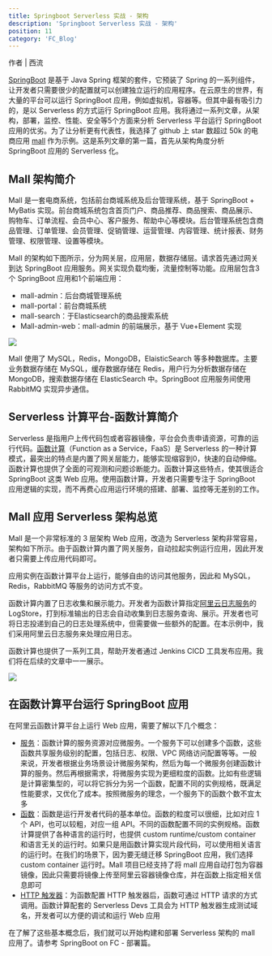 ```yaml
---
title: Springboot Serverless 实战 - 架构
description: 'Springboot Serverless 实战 - 架构'
position: 11
category: 'FC_Blog'
---
```


作者 | 西流

[SpringBoot](https://spring.io/projects/spring-boot) 是基于 Java Spring 框架的套件，它预装了 Spring 的一系列组件，让开发者只需要很少的配置就可以创建独立运行的应用程序。在云原生的世界，有大量的平台可以运行 SpringBoot 应用，例如虚拟机，容器等。但其中最有吸引力的，是以 Serverless 的方式运行 SpringBoot 应用。我将通过一系列文章，从架构，部署，监控、性能、安全等5个方面来分析 Serverless 平台运行 SpringBoot 应用的优劣。为了让分析更有代表性，我选择了 github 上 star 数超过 50k 的电商应用 [mall](https://github.com/macrozheng/mall) 作为示例。这是系列文章的第一篇，首先从架构角度分析 SpringBoot 应用的 Serverless 化。

## Mall 架构简介

Mall 是一套电商系统，包括前台商城系统及后台管理系统，基于 SpringBoot + MyBatis 实现。前台商城系统包含首页门户、商品推荐、商品搜索、商品展示、购物车、订单流程、会员中心、客户服务、帮助中心等模块。后台管理系统包含商品管理、订单管理、会员管理、促销管理、运营管理、内容管理、统计报表、财务管理、权限管理、设置等模块。

Mall 的架构如下图所示，分为网关层，应用层，数据存储层。请求首先通过网关到达 SpringBoot 应用服务。网关实现负载均衡，流量控制等功能。应用层包含3个 SpringBoot 应用和1个前端应用：

- mall-admin：后台商城管理系统
- mall-portal：前台商城系统
- mall-search：于Elasticsearch的商品搜索系统
- Mall-admin-web：mall-admin 的前端展示，基于 Vue+Element 实现

![](https://cdn.nlark.com/yuque/0/2021/png/995498/1635518177477-9483f633-440d-4015-9d4a-7b9d32e1efc3.png#id=hFSCs&originHeight=665&originWidth=1744&originalType=binary&ratio=1&status=done&style=none)

Mall 使用了 MySQL，Redis，MongoDB，ElaisticSearch 等多种数据库。主要业务数据存储在 MySQL，缓存数据存储在 Redis，用户行为分析数据存储在 MongoDB，搜索数据存储在 ElasticSearch 中。SpringBoot 应用服务间使用 RabbitMQ 实现异步通信。

## Serverless 计算平台-函数计算简介

Serverless 是指用户上传代码包或者容器镜像，平台会负责申请资源，可靠的运行代码。[函数计算](https://help.aliyun.com/product/50980.html)（Function as a Service，FaaS）是 Serverless 的一种计算模式，最突出的特点是内置了网关层能力，能够实现缩容到0，快速的自动伸缩。函数计算也提供了全面的可观测和问题诊断能力。函数计算这些特点，使其很适合 SpringBoot 这类 Web 应用。使用函数计算，开发者只需要专注于 SpringBoot 应用逻辑的实现，而不再费心应用运行环境的搭建、部署、监控等无差别的工作。

## Mall 应用 Serverless 架构总览

Mall 是一个非常标准的 3 层架构 Web 应用，改造为 Serverless 架构非常容易，架构如下所示。由于函数计算内置了网关服务，自动拉起实例运行应用，因此开发者只需要上传应用代码即可。

应用实例在函数计算平台上运行，能够自由的访问其他服务，因此和 MySQL，Redis，RabbitMQ 等服务的访问方式不变。

函数计算内置了日志收集和展示能力。开发者为函数计算指定[阿里云日志服务](https://help.aliyun.com/product/28958.html)的 LogStore，打到标准输出的日志会自动收集到日志服务查询、展示。开发者也可将日志投递到自己的日志处理系统中，但需要做一些额外的配置。在本示例中，我们采用阿里云日志服务来处理应用日志。

函数计算也提供了一系列工具，帮助开发者通过 Jenkins CICD 工具发布应用。我们将在后续的文章中一一展示。

![](https://cdn.nlark.com/yuque/0/2021/png/995498/1635558315375-5d5ea2dd-abcb-4473-8477-e22817184a5c.png#id=nOX6T&originHeight=734&originWidth=1744&originalType=binary&ratio=1&status=done&style=none)

## 在函数计算平台运行 SpringBoot 应用

在阿里云函数计算平台上运行 Web 应用，需要了解以下几个概念：

- [服务](https://help.aliyun.com/document_detail/74925.htm)：函数计算的服务资源对应微服务。一个服务下可以创建多个函数，这些函数共享服务级别的配置，包括日志、权限、VPC 网络访问配置等等。一般来说，开发者根据业务场景设计微服务架构，然后为每一个微服务创建函数计算的服务。然后再根据需求，将微服务实现为更细粒度的函数。比如有些逻辑是计算密集型的，可以将它拆分为另一个函数，配置不同的实例规格，既满足性能要求，又优化了成本。按照微服务的理念，一个服务下的函数个数不宜太多
- [函数](https://help.aliyun.com/document_detail/52077.html)：函数是运行开发者代码的基本单位。函数的粒度可以很细，比如对应 1 个 API，也可以较粗，对应一组 API。不同的函数配置不同的实例规格。函数计算提供了各种语言的运行时，也提供 custom runtime/custom container 和语言无关的运行时。如果只是用函数计算实现片段代码，可以使用相关语言的运行时。在我们的场景下，因为要无缝迁移 SpringBoot 应用，我们选择 custom container 运行时。Mall 项目已经支持了将 mall 应用自动打包为容器镜像，因此只需要将镜像上传至阿里云容器镜像仓库，并在函数上指定相关信息即可
- [HTTP 触发器](https://help.aliyun.com/document_detail/71229.html)：为函数配置 HTTP 触发器后，函数可通过 HTTP 请求的方式调用。函数计算配套的 Serverless Devs 工具会为 HTTP 触发器生成测试域名，开发者可以方便的调试和运行 Web 应用

在了解了这些基本概念后，我们就可以开始构建和部署 Serverless 架构的 mall 应用了。请参考 SpringBoot on FC - 部署篇。
